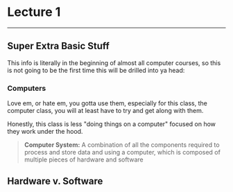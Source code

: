 # Lecture 1

------

## Super Extra Basic Stuff

This info is literally in the beginning of almost all computer courses, so this
is not going to be the first time this will be drilled into ya head:

### Computers

Love em, or hate em, you gotta use them, especially for this class, the computer class,
you will at least have to try and get along with them.

Honestly, this class is less "doing things on a computer" focused on
how they work under the hood.

> **Computer System:** A combination of all the components required to process and store data and using a computer, which is composed of multiple pieces of hardware and software

## Hardware v. Software

